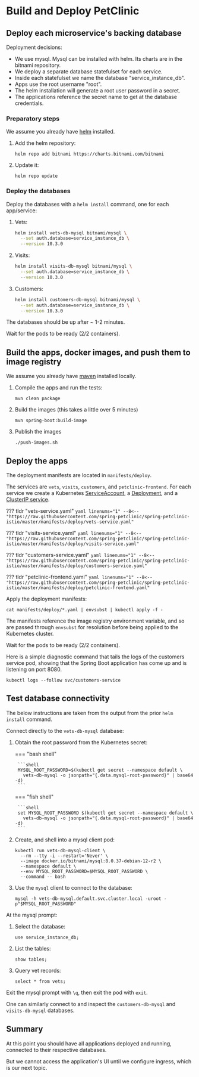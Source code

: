 # Build and Deploy PetClinic

## Deploy each microservice's backing database

Deployment decisions:

- We use mysql.  Mysql can be installed with helm.  Its charts are in the bitnami repository.
- We deploy a separate database statefulset for each service.
- Inside each statefulset we name the database "service_instance_db".
- Apps use the root username "root".
- The helm installation will generate a root user password in a secret.
- The applications reference the secret name to get at the database credentials.

### Preparatory steps

We assume you already have [helm](https://helm.sh/) installed.

1. Add the helm repository:

    ```shell
    helm repo add bitnami https://charts.bitnami.com/bitnami
    ```

1. Update it:

    ```shell
    helm repo update
    ```

### Deploy the databases

Deploy the databases with a `helm install` command, one for each app/service:

1. Vets:

    ```bash
    helm install vets-db-mysql bitnami/mysql \
      --set auth.database=service_instance_db \
      --version 10.3.0
    ```

2. Visits:

    ```bash
    helm install visits-db-mysql bitnami/mysql \
      --set auth.database=service_instance_db \
      --version 10.3.0
    ```

3. Customers:

    ```bash
    helm install customers-db-mysql bitnami/mysql \
      --set auth.database=service_instance_db \
      --version 10.3.0
    ```

The databases should be up after ~ 1-2 minutes.

Wait for the pods to be ready (2/2 containers).

## Build the apps, docker images, and push them to image registry

We assume you already have [maven](https://maven.apache.org/) installed locally.

1. Compile the apps and run the tests:

    ```shell
    mvn clean package
    ```

2. Build the images (this takes a little over 5 minutes)

    ```shell
    mvn spring-boot:build-image
    ```

3. Publish the images

    ```shell
    ./push-images.sh
    ```

## Deploy the apps

The deployment manifests are located in `manifests/deploy`.

The services are `vets`, `visits`, `customers`, and `petclinic-frontend`.  For each service we create a Kubernetes [ServiceAccount](https://kubernetes.io/docs/concepts/security/service-accounts/), a [Deployment](https://kubernetes.io/docs/concepts/workloads/controllers/deployment/), and a [ClusterIP service](https://kubernetes.io/docs/concepts/services-networking/service/#type-clusterip).

??? tldr "vets-service.yaml"
    ```yaml linenums="1"
    --8<-- "https://raw.githubusercontent.com/spring-petclinic/spring-petclinic-istio/master/manifests/deploy/vets-service.yaml"
    ```

??? tldr "visits-service.yaml"
    ```yaml linenums="1"
    --8<-- "https://raw.githubusercontent.com/spring-petclinic/spring-petclinic-istio/master/manifests/deploy/visits-service.yaml"
    ```

??? tldr "customers-service.yaml"
    ```yaml linenums="1"
    --8<-- "https://raw.githubusercontent.com/spring-petclinic/spring-petclinic-istio/master/manifests/deploy/customers-service.yaml"
    ```

??? tldr "petclinic-frontend.yaml"
    ```yaml linenums="1"
    --8<-- "https://raw.githubusercontent.com/spring-petclinic/spring-petclinic-istio/master/manifests/deploy/petclinic-frontend.yaml"
    ```

Apply the deployment manifests:

```shell
cat manifests/deploy/*.yaml | envsubst | kubectl apply -f -
```

The manifests reference the image registry environment variable, and so are passed through `envsubst` for resolution before being applied to the Kubernetes cluster.

Wait for the pods to be ready (2/2 containers).

Here is a simple diagnostic command that tails the logs of the customers service pod, showing that the Spring Boot application has come up and is listening on port 8080.

```shell
kubectl logs --follow svc/customers-service
```

## Test database connectivity

The below instructions are taken from the output from the prior `helm install` command.

Connect directly to the `vets-db-mysql` database:

1. Obtain the root password from the Kubernetes secret:

    === "bash shell"

        ```shell
        MYSQL_ROOT_PASSWORD=$(kubectl get secret --namespace default \
          vets-db-mysql -o jsonpath="{.data.mysql-root-password}" | base64 -d)
        ```

    === "fish shell"

        ```shell
        set MYSQL_ROOT_PASSWORD $(kubectl get secret --namespace default \
          vets-db-mysql -o jsonpath="{.data.mysql-root-password}" | base64 -d)
        ```

1. Create, and shell into a mysql client pod:

    ```shell
    kubectl run vets-db-mysql-client \
      --rm --tty -i --restart='Never' \
      --image docker.io/bitnami/mysql:8.0.37-debian-12-r2 \
      --namespace default \
      --env MYSQL_ROOT_PASSWORD=$MYSQL_ROOT_PASSWORD \
      --command -- bash
    ```

1. Use the `mysql` client to connect to the database:

    ```shell
    mysql -h vets-db-mysql.default.svc.cluster.local -uroot -p"$MYSQL_ROOT_PASSWORD"
    ```

At the mysql prompt:

1. Select the database:

    ```shell
    use service_instance_db;
    ```

1. List the tables:

    ```shell
    show tables;
    ```

1. Query vet records:

    ```shell
    select * from vets;
    ```

Exit the mysql prompt with `\q`, then exit the pod with `exit`.

One can similarly connect to and inspect the `customers-db-mysql` and `visits-db-mysql` databases.

## Summary

At this point you should have all applications deployed and running, connected to their respective databases.

But we cannot access the application's UI until we configure ingress, which is our next topic.
